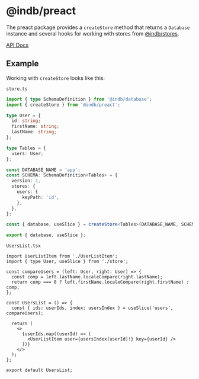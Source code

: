 # @indb/preact

The preact package provides a `createStore` method that returns a `Database`
instance and several hooks for working with stores from
[@indb/stores](https://www.npmjs.com/package/@indb/stores).

[API Docs](./docs/api/index.html)

## Example

Working with `createStore` looks like this:

`store.ts`

```typescript
import { type SchemaDefinition } from '@indb/database';
import { createStore } from '@indb/preact';

type User = {
  id: string;
  firstName: string;
  lastName: string;
};

type Tables = {
  users: User;
};

const DATABASE_NAME = 'app';
const SCHEMA: SchemaDefinition<Tables> = {
  version: 1,
  stores: {
    users: {
      keyPath: 'id',
    },
  },
};

const { database, useSlice } = createStore<Tables>(DATABASE_NAME, SCHEMA);

export { database, useSlice };
```

`UsersList.tsx`

```tsx
import UserListItem from './UserListItem';
import { type User, useSlice } from './store';

const compareUsers = (left: User, right: User) => {
  const comp = left.lastName.localeCompare(right.lastName);
  return comp === 0 ? left.firstName.localeCompare(right.firstName) : comp;
};

const UsersList = () => {
  const { ids: userIds, index: usersIndex } = useSlice('users', compareUsers);

  return (
    <>
      {userIds.map((userId) => (
        <UserListItem user={usersIndex[userId]!} key={userId} />
      ))}
    </>
  );
};

export default UsersList;
```
